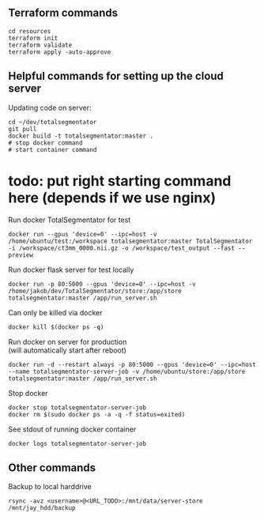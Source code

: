 ## Terraform commands
```
cd resources
terraform init
terraform validate
terraform apply -auto-approve
```

## Helpful commands for setting up the cloud server
Updating code on server:
``` 
cd ~/dev/totalsegmentator
git pull
docker build -t totalsegmentator:master .
# stop docker command
# start container command
``` 

# todo: put right starting command here (depends if we use nginx)

Run docker TotalSegmentator for test
``` 
docker run --gpus 'device=0' --ipc=host -v /home/ubuntu/test:/workspace totalsegmentator:master TotalSegmentator -i /workspace/ct3mm_0000.nii.gz -o /workspace/test_output --fast --preview
``` 

Run docker flask server for test locally
``` 
docker run -p 80:5000 --gpus 'device=0' --ipc=host -v /home/jakob/dev/TotalSegmentator/store:/app/store totalsegmentator:master /app/run_server.sh
``` 
Can only be killed via docker
``` 
docker kill $(docker ps -q)
``` 

Run docker on server for production  
(will automatically start after reboot)
``` 
docker run -d --restart always -p 80:5000 --gpus 'device=0' --ipc=host --name totalsegmentator-server-job -v /home/ubuntu/store:/app/store totalsegmentator:master /app/run_server.sh
``` 


Stop docker
```
docker stop totalsegmentator-server-job
docker rm $(sudo docker ps -a -q -f status=exited)  
```

See stdout of running docker container
```
docker logs totalsegmentator-server-job
```


## Other commands

Backup to local harddrive
``` 
rsync -avz <username>@<URL_TODO>:/mnt/data/server-store /mnt/jay_hdd/backup
``` 
